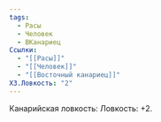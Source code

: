 ```yaml
---
tags:
  - Расы
  - Человек
  - ВКанариец
Ссылки:
  - "[[Расы]]"
  - "[[Человек]]"
  - "[[Восточный канариец]]"
ХЗ.Ловкость: "2"
---
```

Канарийская ловкость:
Ловкость: +2.








